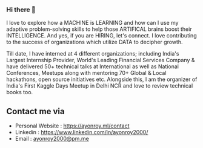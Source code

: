 ### Hi there 👋

I love to explore how a MACHINE is LEARNING and how can I use my adaptive problem-solving skills to help those ARTIFICAL brains boost their INTELLIGENCE. And yes, if you are HIRING, let's connect. I love contributing to the success of organizations which utilize DATA to decipher growth.

Till date, I have interned at 4 different organizations; including India's Largest Internship Provider, World's Leading Financial Services Company & have delivered 50+ technical talks at International as well as National Conferences, Meetups along with mentoring 70+ Global & Local hackathons, open source initiatives etc.
Alongside this, I am the organizer of India's First Kaggle Days Meetup in Delhi NCR and love to review technical books too.

## Contact me via
- Personal Website : https://ayonroy.ml/contact
- Linkedin : https://www.linkedin.com/in/ayonroy2000/
- Email : ayonroy2000@pm.me

